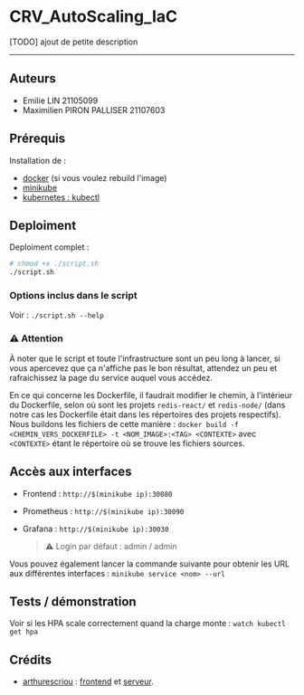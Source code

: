# CRV_AutoScaling_IaC

[TODO] ajout de petite description  

---

## Auteurs

- Emilie LIN 21105099
- Maximilien PIRON PALLISER 21107603

## Prérequis 

Installation de :
- [docker](https://developer.fedoraproject.org/tools/docker/docker-installation.html) (si vous voulez rebuild l'image)
- [minikube](https://minikube.sigs.k8s.io/docs/start/?arch=%2Flinux%2Fx86-64%2Fstable%2Fbinary+download) 
- [kubernetes : kubectl](https://kubernetes.io/docs/tasks/tools/install-kubectl-linux/)

## Deploiment 

Deploiment complet : 
```bash
# chmod +x ./script.sh
./script.sh
```

### Options inclus dans le script 

Voir : `./script.sh --help`

### ⚠️ Attention

À noter que le script et toute l'infrastructure sont un peu long à lancer, si vous apercevez que ça n'affiche pas le bon résultat, attendez un peu et rafraichissez la page du service auquel vous accédez.

En ce qui concerne les Dockerfile, il faudrait modifier le chemin, à l'intérieur du Dockerfile, selon où sont les projets `redis-react/` et `redis-node/` (dans notre cas les Dockerfile était dans les répertoires des projets respectifs). 
Nous buildons les fichiers de cette manière : `docker build -f <CHEMIN_VERS_DOCKERFILE> -t <NOM_IMAGE>:<TAG> <CONTEXTE>` avec `<CONTEXTE>` étant le répertoire où se trouve les fichiers sources. 

## Accès aux interfaces 

- Frontend : `http://$(minikube ip):30080`

- Prometheus : `http://$(minikube ip):30090`

- Grafana : `http://$(minikube ip):30030`
    > ⚠️ Login par défaut : admin / admin

Vous pouvez également lancer la commande suivante pour obtenir les URL aux différentes interfaces : `minikube service <nom> --url`

## Tests / démonstration

Voir si les HPA scale correctement quand la charge monte : `watch kubectl get hpa`

## Crédits 

- [arthurescriou](https://github.com/arthurescriou) : [frontend](https://github.com/arthurescriou/redis-react) et [serveur](https://github.com/arthurescriou/redis-node). 
